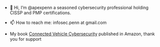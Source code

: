 - 👋 Hi, I’m @apexpenn a seasoned cybersecurity professional holding CISSP and PMP certifications.

- 📫 How to reach me: infosec.penn at gmail.com

- My book [Connected Vehicle Cybersecurity](https://www.amazon.com/dp/B0DV9M6GXM) published in Amazon, thank you for support

<!---
apexpeng/apexpeng is a ✨ special ✨ repository because its `README.md` (this file) appears on your GitHub profile.
You can click the Preview link to take a look at your changes.
--->
